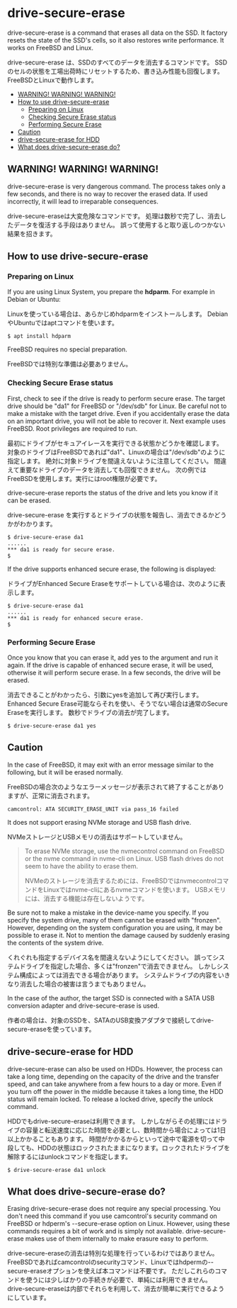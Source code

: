 # drive-secure-erase <!-- omit in toc -->

drive-secure-erase is a command that erases all data on the SSD.
It factory resets the state of the SSD's cells, so it also restores write performance.
It works on FreeBSD and Linux.

drive-secure-erase は、SSDのすべてのデータを消去するコマンドです。
SSDのセルの状態を工場出荷時にリセットするため、書き込み性能も回復します。
FreeBSDとLinuxで動作します。

- [WARNING! WARNING! WARNING!](#warning-warning-warning)
- [How to use drive-secure-erase](#how-to-use-drive-secure-erase)
	- [Preparing on Linux](#preparing-on-linux)
	- [Checking Secure Erase status](#checking-secure-erase-status)
	- [Performing Secure Erase](#performing-secure-erase)
- [Caution](#caution)
- [drive-secure-erase for HDD](#drive-secure-erase-for-hdd)
- [What does drive-secure-erase do?](#what-does-drive-secure-erase-do)

## WARNING! WARNING! WARNING!

drive-secure-erase is very dangerous command.
The process takes only a few seconds, and there is no way to recover the erased data.
If used incorrectly, it will lead to irreparable consequences.

drive-secure-eraseは大変危険なコマンドです。
処理は数秒で完了し、消去したデータを復活する手段はありません。
誤って使用すると取り返しのつかない結果を招きます。

## How to use drive-secure-erase

### Preparing on Linux

If you are using Linux System, you prepare the **hdparm**.
For example in Debian or Ubuntu:

Linuxを使っている場合は、あらかじめhdparmをインストールします。
DebianやUbuntuではaptコマンドを使います。

```code
$ apt install hdparm
```
FreeBSD requires no special preparation.

FreeBSDでは特別な準備は必要ありません。

### Checking Secure Erase status

First, check to see if the drive is ready to perform secure erase.
The target drive should be "da1" for FreeBSD or "/dev/sdb" for Linux.
Be careful not to make a mistake with the target drive.
Even if you accidentally erase the data on an important drive, you will not be able to recover it.
Next example uses FreeBSD. Root privileges are required to run.

最初にドライブがセキュアイレースを実行できる状態かどうかを確認します。
対象のドライブはFreeBSDであれば"da1"、Linuxの場合は"/dev/sdb"のように指定します。
絶対に対象ドライブを間違えないように注意してください。
間違えて重要なドライブのデータを消去しても回復できません。
次の例ではFreeBSDを使用します。実行にはroot権限が必要です。

drive-secure-erase reports the status of the drive and lets you know if it can be erased.

drive-secure-erase を実行するとドライブの状態を報告し、消去できるかどうかがわかります。

```code
$ drive-secure-erase da1
......
*** da1 is ready for secure erase.
$ 
```

If the drive supports enhanced secure erase, the following is displayed:

ドライブがEnhanced Secure Eraseをサポートしている場合は、次のように表示します。

```code
$ drive-secure-erase da1
......
*** da1 is ready for enhanced secure erase.
$ 
```

### Performing Secure Erase

Once you know that you can erase it, add yes to the argument and run it again.
If the drive is capable of enhanced secure erase, it will be used, otherwise it will perform secure erase.
In a few seconds, the drive will be erased.

消去できることがわかったら、引数にyesを追加して再び実行します。
Enhanced Secure Erase可能ならそれを使い、そうでない場合は通常のSecure Eraseを実行します。
数秒でドライブの消去が完了します。

```code
$ drive-secure-erase da1 yes
```

## Caution

In the case of FreeBSD, it may exit with an error message similar to the following, but it will be erased normally.

FreeBSDの場合次のようなエラーメッセージが表示されて終了することがありますが、正常に消去されます。

```
camcontrol: ATA SECURITY_ERASE_UNIT via pass_16 failed
```

It does not support erasing NVMe storage and USB flash drive.

NVMeストレージとUSBメモリの消去はサポートしていません。

> To erase NVMe storage, use the nvmecontrol command on FreeBSD or the nvme command in nvme-cli on Linux.
> USB flash drives do not seem to have the ability to erase them.
>
> NVMeのストレージを消去するためには、FreeBSDではnvmecontrolコマンドをLinuxではnvme-cliにあるnvmeコマンドを使います。
> USBメモリには、消去する機能は存在しないようです。

Be sure not to make a mistake in the device-name you specify.
If you specify the system drive, many of them cannot be erased with "fronzen".
However, depending on the system configuration you are using, it may be possible to erase it.
Not to mention the damage caused by suddenly erasing the contents of the system drive.

くれぐれも指定するデバイス名を間違えないようにしてください。
誤ってシステムドライブを指定した場合、多くは"fronzen"で消去できません。
しかしシステム構成によっては消去できる場合があります。
システムドライブの内容をいきなり消去した場合の被害は言うまでもありません。

In the case of the author, the target SSD is connected with a SATA USB conversion adapter and drive-secure-erase is used.

作者の場合は、対象のSSDを、SATAのUSB変換アダプタで接続してdrive-secure-eraseを使っています。

## drive-secure-erase for HDD

drive-secure-erase can also be used on HDDs.
However, the process can take a long time, depending on the capacity of the drive and the transfer speed, and can take anywhere from a few hours to a day or more.
Even if you turn off the power in the middle because it takes a long time, the HDD status will remain locked. To release a locked drive, specify the unlock command.

HDDでもdrive-secure-eraseは利用できます。
しかしながらその処理にはドライブの容量と転送速度に応じた時間を必要とし、数時間から場合によっては1日以上かかることもあります。
時間がかかるからといって途中で電源を切って中段しても、HDDの状態はロックされたままになります。ロックされたドライブを解除するにはunlockコマンドを指定します。

```code
$ drive-secure-erase da1 unlock
```

## What does drive-secure-erase do?

Erasing drive-secure-erase does not require any special processing.
You don't need this command if you use camcontrol's security command on FreeBSD or hdperm's --secure-erase option on Linux.
However, using these commands requires a bit of work and is simply not available.
drive-secure-erase makes use of them internally to make erasure easy to perform.

drive-secure-eraseの消去は特別な処理を行っているわけではありません。
FreeBSDであればcamcontrolのsecurityコマンド、Linuxではhdpermの--secure-eraseオプションを使えば本コマンドは不要です。
ただしこれらのコマンドを使うには少しばかりの手続きが必要で、単純には利用できません。
drive-secure-eraseは内部でそれらを利用して、消去が簡単に実行できるようにしています。
